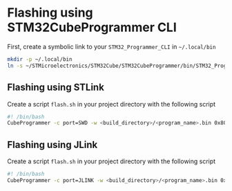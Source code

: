 # Flashing using STM32CubeProgrammer CLI

First, create a symbolic link to your `STM32_Programmer_CLI` in `~/.local/bin`
```bash
mkdir -p ~/.local/bin
ln -s ~/STMicroelectronics/STM32Cube/STM32CubeProgrammer/bin/STM32_Programmer_CLI ~/.local/bin/CubeProgrammer
```

## Flashing using STLink

Create a script `flash.sh` in your project directory with the following script
```bash
#! /bin/bash
CubeProgrammer -c port=SWD -w <build_directory>/<program_name>.bin 0x8000000 -c port=SWD reset=SWrst
```

## Flashing using JLink

Create a script `flash.sh` in your project directory with the following script
```bash
#! /bin/bash
CubeProgrammer -c port=JLINK -w <build_directory>/<program_name>.bin 0x8000000 -c port=JLINK reset=SWrst
```

